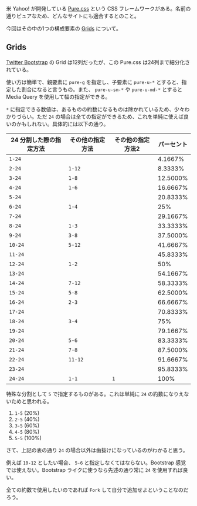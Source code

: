 米 Yahoo! が開発している [Pure.css](https://purecss.io/) という CSS フレームワークがある。名前の通りピュアなため、どんなサイトにも適合するとのこと。

今回はその中の1つの構成要素の [Grids](https://purecss.io/grids/) について。

## Grids

[Twitter Bootstrap](https://getbootstrap.com/) の Grid は12列だったが、この Pure.css は24列まで細分化されている。

使い方は簡単で、親要素に `pure-g` を指定し、子要素に `pure-u-*` とすると、指定した割合になると言うもの。また、 `pure-u-sm-*` や `pure-u-md-*` とすると Media Query を使用して幅の指定ができる。

`*` に指定できる数値は、あるものの約数になるものは除かれているため、少々わかりづらい。ただ `24` の場合は全ての指定ができるため、これを単純に使えば良いのかもしれない。具体的には以下の通り。

| 24 分割した際の指定方法 | その他の指定方法 | その他の指定方法2 | パーセント    |
| ------------- | -------- | --------- | -------- |
| `1-24`        |          |           | 4.1667%  |
| `2-24`        | `1-12`   |           | 8.3333%  |
| `3-24`        | `1-8`    |           | 12.5000% |
| `4-24`        | `1-6`    |           | 16.6667% |
| `5-24`        |          |           | 20.8333% |
| `6-24`        | `1-4`    |           | 25%      |
| `7-24`        |          |           | 29.1667% |
| `8-24`        | `1-3`    |           | 33.3333% |
| `9-24`        | `3-8`    |           | 37.5000% |
| `10-24`       | `5-12`   |           | 41.6667% |
| `11-24`       |          |           | 45.8333% |
| `12-24`       | `1-2`    |           | 50%      |
| `13-24`       |          |           | 54.1667% |
| `14-24`       | `7-12`   |           | 58.3333% |
| `15-24`       | `5-8`    |           | 62.5000% |
| `16-24`       | `2-3`    |           | 66.6667% |
| `17-24`       |          |           | 70.8333% |
| `18-24`       | `3-4`    |           | 75%      |
| `19-24`       |          |           | 79.1667% |
| `20-24`       | `5-6`    |           | 83.3333% |
| `21-24`       | `7-8`    |           | 87.5000% |
| `22-24`       | `11-12`  |           | 91.6667% |
| `23-24`       |          |           | 95.8333% |
| `24-24`       | `1-1`    | `1`       | 100%     |



特殊な分割として `5` で指定するものがある。これは単純に `24` の約数になりえないためと思われる。

1. `1-5` (20%)
2. `2-5` (40%)
3. `3-5` (60%)
4. `4-5` (80%)
5. `5-5` (100%)



さて、上記の表の通り `24` の場合以外は歯抜けになっているのがわかると思う。

例えば `10-12` としたい場合、 `5-6` と指定しなくてはならない。Bootstrap 感覚では使えない。Bootstrap ライクに使うなら先述の通り常に `24` を使用すれば良い。

全ての約数で使用したいのであれば `Fork` して自分で追加せよということなのだろう。